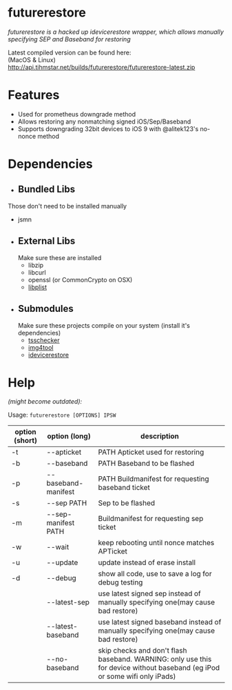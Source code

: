 # futurerestore  
_futurerestore is a hacked up idevicerestore wrapper, which allows manually specifying SEP and Baseband for restoring_

Latest compiled version can be found here:  
(MacOS & Linux)  
http://api.tihmstar.net/builds/futurerestore/futurerestore-latest.zip

# Features  
* Used for prometheus downgrade method
* Allows restoring any nonmatching signed iOS/Sep/Baseband
* Supports downgrading 32bit devices to iOS 9 with @alitek123's no-nonce method

# Dependencies
*  ## Bundled Libs
  Those don't need to be installed manually
  * jsmn
* ## External Libs
  Make sure these are installed
  * libzip
  * libcurl
  * openssl (or CommonCrypto on OSX)
  * [libplist](https://github.com/libimobiledevice/libplist)
* ## Submodules
  Make sure these projects compile on your system (install it's dependencies)
  * [tsschecker](https://github.com/tihmstar/tsschecker)
  * [img4tool](https://github.com/tihmstar/img4tool)
  * [idevicerestore](https://github.com/tihmstar/idevicerestore)

# Help  
_(might become outdated):_

Usage: `futurerestore [OPTIONS] IPSW`


| option (short) | option (long)             | description                                                                       |
|----------------|---------------------------|-----------------------------------------------------------------------------------|
|  -t | --apticket | PATH		Apticket used for restoring |
|  -b | --baseband | PATH		Baseband to be flashed |
|  -p | --baseband-manifest | PATH	Buildmanifest for requesting baseband ticket |
|  -s | --sep PATH |		Sep to be flashed |
|  -m | --sep-manifest PATH |	Buildmanifest for requesting sep ticket |
|  -w | --wait		 |	keep rebooting until nonce matches APTicket |
|  -u | --update		 |	update instead of erase install |
|  -d | --debug		 |	show all code, use to save a log for debug testing |
|     |--latest-sep	 |	use latest signed sep instead of manually specifying  one(may cause bad restore) |
|     | --latest-baseband |		use latest signed baseband instead of manually  specifying one(may cause bad restore) |
|     | --no-baseband	 |	skip checks and don't flash baseband. WARNING: only use this for device without baseband (eg iPod or some wifi only iPads) |
